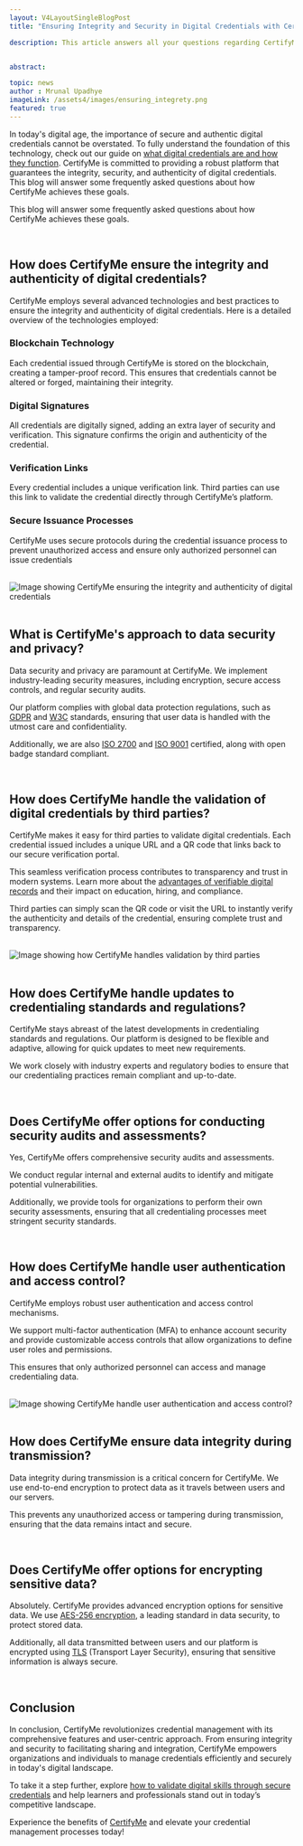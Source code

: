 ```yaml
---
layout: V4LayoutSingleBlogPost
title: "Ensuring Integrity and Security in Digital Credentials with CertifyMe"

description: This article answers all your questions regarding CertifyMe's comprehensive approach to data security, user authentication and compliance with industry standards. 


abstract: 

topic: news
author : Mrunal Upadhye
imageLink: /assets4/images/ensuring_integrety.png
featured: true
---
```


In today's digital age, the importance of secure and authentic digital credentials cannot be overstated.  To fully understand the foundation of this technology, check out our guide on [what digital credentials are and how they function](https://www.certifyme.online/blog/What-is-a-Digital-Credential.html). CertifyMe is committed to providing a robust platform that guarantees the integrity, security, and authenticity of digital credentials. This blog will answer some frequently asked questions about how CertifyMe achieves these goals.

This blog will answer some frequently asked questions about how CertifyMe achieves these goals.

<br>

## How does CertifyMe ensure the integrity and authenticity of digital credentials?

CertifyMe employs several advanced technologies and best practices to ensure the integrity and authenticity of digital credentials. Here is a detailed overview of the technologies employed:

### Blockchain Technology

Each credential issued through CertifyMe is stored on the blockchain, creating a tamper-proof record. This ensures that credentials cannot be altered or forged, maintaining their integrity.

### Digital Signatures

All credentials are digitally signed, adding an extra layer of security and verification. This signature confirms the origin and authenticity of the credential.

### Verification Links

Every credential includes a unique verification link. Third parties can use this link to validate the credential directly through CertifyMe’s platform.

### Secure Issuance Processes

CertifyMe uses secure protocols during the credential issuance process to prevent unauthorized access and ensure only authorized personnel can issue credentials

<br>

<img class="img-fluid r-16" src="/img/blog/How does CertifyMe-authenticity-of-digital-credentials.png" alt="Image showing CertifyMe ensuring the integrity and authenticity of digital credentials" style="display: block; margin: 0 auto;">

<br>

## What is CertifyMe's approach to data security and privacy?

Data security and privacy are paramount at CertifyMe. We implement industry-leading security measures, including encryption, secure access controls, and regular security audits.

Our platform complies with global data protection regulations, such as <a href="https://gdpr.eu/what-is-gdpr/">GDPR</a> and <a href="https://www.w3.org/standards/about/">W3C</a> standards, ensuring that user data is handled with the utmost care and confidentiality. 

Additionally, we are also <a href="https://www.isms.online/iso-27001/certification/">ISO 2700</a> and <a href="https://asq.org/quality-resources/iso-9001">ISO 9001</a> certified, along with open badge standard compliant.

<br>

## How does CertifyMe handle the validation of digital credentials by third parties?

CertifyMe makes it easy for third parties to validate digital credentials. Each credential issued includes a unique URL and a QR code that links back to our secure verification portal. 

This seamless verification process contributes to transparency and trust in modern systems. Learn more about the [advantages of verifiable digital records](https://www.certifyme.online/blog/Effective%20Advantages%20of%20Verifiable%20Digital%20Records.html) and their impact on education, hiring, and compliance.

Third parties can simply scan the QR code or visit the URL to instantly verify the authenticity and details of the credential, ensuring complete trust and transparency.
 
<br>

<img class="img-fluid r-16" src="/img/blog/How does CertifyMe handle the validation of digital credentials-by-third-parties.png" alt="Image showing how CertifyMe handles validation by third parties" style="display: block; margin: 0 auto;">

<br>

## How does CertifyMe handle updates to credentialing standards and regulations?

CertifyMe stays abreast of the latest developments in credentialing standards and regulations. Our platform is designed to be flexible and adaptive, allowing for quick updates to meet new requirements.

We work closely with industry experts and regulatory bodies to ensure that our credentialing practices remain compliant and up-to-date.
 
<br>

## Does CertifyMe offer options for conducting security audits and assessments?

Yes, CertifyMe offers comprehensive security audits and assessments.

We conduct regular internal and external audits to identify and mitigate potential vulnerabilities. 

Additionally, we provide tools for organizations to perform their own security assessments, ensuring that all credentialing processes meet stringent security standards.
 
<br>

## How does CertifyMe handle user authentication and access control?

CertifyMe employs robust user authentication and access control mechanisms. 

We support multi-factor authentication (MFA) to enhance account security and provide customizable access controls that allow organizations to define user roles and permissions. 

This ensures that only authorized personnel can access and manage credentialing data.
 
<br>

<img class="img-fluid r-16" src="/img/blog/How-does-CertifyMe-handle-user-authentication-and-access-control.png" alt="Image showing CertifyMe handle user authentication and access control?" style="display: block; margin: 0 auto;">

<br>

## How does CertifyMe ensure data integrity during transmission?

Data integrity during transmission is a critical concern for CertifyMe. We use end-to-end encryption to protect data as it travels between users and our servers. 

This prevents any unauthorized access or tampering during transmission, ensuring that the data remains intact and secure.

<br>

## Does CertifyMe offer options for encrypting sensitive data?

Absolutely. CertifyMe provides advanced encryption options for sensitive data. 
We use <a href="https://www.progress.com/blogs/use-aes-256-encryption-secure-data">AES-256 encryption</a>, a leading standard in data security, to protect stored data. 

Additionally, all data transmitted between users and our platform is encrypted using <a href="https://www.cloudflare.com/learning/ssl/transport-layer-security-tls/#:~:text=Transport%20Layer%20Security%2C%20or%20TLS,web%20browsers%20loading%20a%20website.">TLS</a> (Transport Layer Security), ensuring that sensitive information is always secure.

<br>

## Conclusion

In conclusion, CertifyMe revolutionizes credential management with its comprehensive features and user-centric approach. From ensuring integrity and security to facilitating sharing and integration, CertifyMe empowers organizations and individuals to manage credentials efficiently and securely in today's digital landscape.

To take it a step further, explore [how to validate digital skills through secure credentials](https://www.certifyme.online/blog/How-to-validate-Digital-Skills.html) and help learners and professionals stand out in today’s competitive landscape.

Experience the benefits of <a href="https://www.certifyme.online/">CertifyMe</a> and elevate your credential management processes today!
